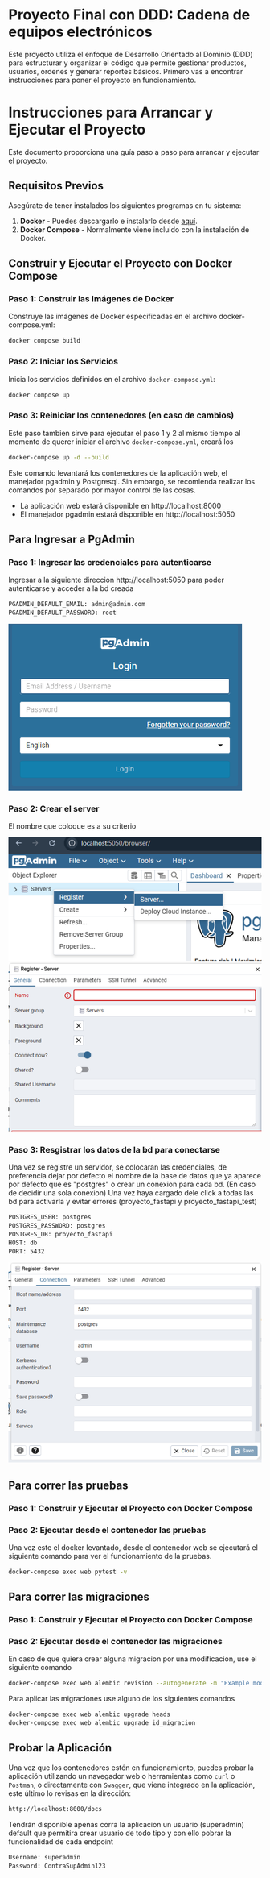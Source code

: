 # Proyecto Final con DDD: Cadena de equipos electrónicos
Este proyecto utiliza el enfoque de Desarrollo Orientado al Dominio (DDD) para estructurar y organizar el código que permite gestionar productos, usuarios, órdenes y generar reportes básicos. Primero vas a encontrar instrucciones para poner el proyecto en funcionamiento.

# Instrucciones para Arrancar y Ejecutar el Proyecto

Este documento proporciona una guía paso a paso para arrancar y ejecutar el proyecto.

## Requisitos Previos

Asegúrate de tener instalados los siguientes programas en tu sistema:

1. **Docker** - Puedes descargarlo e instalarlo desde [aquí](https://www.docker.com/get-started).
2. **Docker Compose** - Normalmente viene incluido con la instalación de Docker.

## Construir y Ejecutar el Proyecto con Docker Compose
### Paso 1: Construir las Imágenes de Docker
Construye las imágenes de Docker especificadas en el archivo docker-compose.yml:
```bash
docker compose build
```
### Paso 2: Iniciar los Servicios
Inicia los servicios definidos en el archivo `docker-compose.yml`:
```bash
docker compose up
```
### Paso 3: Reiniciar los contenedores (en caso de cambios)
Este paso tambien sirve para ejecutar el paso 1 y 2 al mismo tiempo al momento de querer iniciar el archivo `docker-compose.yml`, creará los
```bash
docker-compose up -d --build
```
Este comando levantará los contenedores de la aplicación web, el manejador pgadmin y Postgresql. Sin embargo, se recomienda realizar los comandos por separado por mayor control de las cosas.

- La aplicación web estará disponible en http://localhost:8000 
- El manejador pgadmin estará disponible en  http://localhost:5050 

## Para Ingresar a PgAdmin
### Paso 1: Ingresar las credenciales para autenticarse
Ingresar a la siguiente direccion http://localhost:5050 para poder autenticarse y acceder a la bd creada
```bash
PGADMIN_DEFAULT_EMAIL: admin@admin.com
PGADMIN_DEFAULT_PASSWORD: root
```
![](/Imagenes_readme/Inicio.png)
### Paso 2: Crear el server
El nombre que coloque es a su criterio

![](/Imagenes_readme/Paso1.1.png)
![](/Imagenes_readme/Paso2.png)
### Paso 3: Resgistrar los datos de la bd para conectarse 
Una vez se registre un servidor, se colocaran las credenciales, de preferencia dejar por defecto el nombre de la base de datos que ya aparece por defecto que es "postgres" o crear un conexion para cada bd.
(En caso de decidir una sola conexion) Una vez haya cargado dele click a todas las bd para activarla y evitar errores (proyecto_fastapi y proyecto_fastapi_test)

```bash
POSTGRES_USER: postgres
POSTGRES_PASSWORD: postgres
POSTGRES_DB: proyecto_fastapi
HOST: db
PORT: 5432
```
![](/Imagenes_readme/Paso3.png)
## Para correr las pruebas 
### Paso 1: Construir y Ejecutar el Proyecto con Docker Compose
### Paso 2: Ejecutar desde el contenedor las pruebas
Una vez este el docker levantado, desde el contenedor web se ejecutará el siguiente comando para ver el funcionamiento de la pruebas.

```bash
docker-compose exec web pytest -v
```
## Para correr las migraciones 
### Paso 1: Construir y Ejecutar el Proyecto con Docker Compose
### Paso 2: Ejecutar desde el contenedor las migraciones 
En caso de que quiera crear alguna migracion por una modificacion, use el siguiente comando
```bash
docker-compose exec web alembic revision --autogenerate -m "Example model"
```
Para aplicar las migraciones use alguno de los siguientes comandos
```bash
docker-compose exec web alembic upgrade heads 
docker-compose exec web alembic upgrade id_migracion
```

## Probar la Aplicación
Una vez que los contenedores estén en funcionamiento, puedes probar la aplicación utilizando un navegador web o herramientas como `curl` o `Postman`, o directamente con `Swagger`, que viene integrado en la aplicación, este último lo revisas en la dirección:
```bash
http://localhost:8000/docs
```

Tendrán disponible apenas corra la aplicacion un usuario (superadmin) default que permitira crear usuario de todo tipo y con ello pobrar la funcionalidad de cada endpoint

```bash
Username: superadmin
Password: ContraSupAdmin123
```

